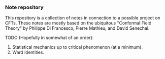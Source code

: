 ### Note repository

This repository is a collection of notes in connection to a possible project on CFTs. These notes are mostly based on the ubiquitous "Conformal Field Theory" by Philippe Di Francesco, Pierre Mathieu, and David Senechal.

TODO (Hopefully in somewhat of an order):
1. Statistical mechanics up to critical phenomenon (at a minimum).
2. Ward Identities.

